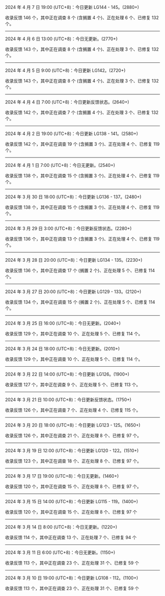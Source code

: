 2024 年 4 月 7 日 19:00 (UTC+8)：今日更新 LG144 - 145。(2880+)

收录反馈 146 个，其中正在调查 8 个 (含搁置 4 个)、正在处理 6 个、已修复 132 个。

---

2024 年 4 月 6 日 13:00 (UTC+8)：今日无更新。(2770+)

收录反馈 143 个，其中正在调查 8 个 (含搁置 4 个)、正在处理 3 个、已修复 132 个。

---

2024 年 4 月 5 日 9:00 (UTC+8)：今日更新 LG142。(2720+)

收录反馈 143 个，其中正在调查 8 个 (含搁置 4 个)、正在处理 3 个、已修复 132 个。

---

2024 年 4 月 4 日 7:00 (UTC+8)：今日更新反馈状态。(2640+)

收录反馈 142 个，其中正在调查 7 个 (含搁置 4 个)、正在处理 3 个、已修复 132 个。

---

2024 年 4 月 2 日 19:00 (UTC+8)：今日更新 LG138 - 141。(2580+)

收录反馈 142 个，其中正在调查 19 个 (含搁置 3 个)、正在处理 4 个、已修复 119 个。

---

2024 年 4 月 1 日 7:00 (UTC+8)：今日无更新。(2540+)

收录反馈 138 个，其中正在调查 15 个 (含搁置 3 个)、正在处理 4 个、已修复 119 个。

---

2024 年 3 月 30 日 18:00 (UTC+8)：今日更新 LG136 - 137。(2480+)

收录反馈 138 个，其中正在调查 15 个 (含搁置 3 个)、正在处理 4 个、已修复 119 个。

---

2024 年 3 月 29 日 3:00 (UTC+8)：今日更新反馈状态。(2280+)

收录反馈 136 个，其中正在调查 13 个 (含搁置 3 个)、正在处理 4 个、已修复 119 个。

---

2024 年 3 月 28 日 20:00 (UTC+8)：今日更新 LG134 - 135。(2230+)

收录反馈 136 个，其中正在调查 17 个 (搁置 2 个)、正在处理 5 个、已修复 114 个。

---

2024 年 3 月 27 日 20:00 (UTC+8)：今日更新 LG129 - 133。(2120+)

收录反馈 134 个，其中正在调查 15 个 (搁置 2 个)、正在处理 5 个、已修复 114 个。

---

2024 年 3 月 25 日 16:00 (UTC+8)：今日无更新。(2040+)

收录反馈 129 个，其中正在调查 10 个、正在处理 5 个、已修复 114 个。

---

2024 年 3 月 24 日 18:00 (UTC+8)：今日无更新。(2010+)

收录反馈 129 个，其中正在调查 10 个、正在处理 5 个、已修复 114 个。

---

2024 年 3 月 22 日 14:00 (UTC+8)：今日更新 LG126。(1900+)

收录反馈 127 个，其中正在调查 9 个、正在处理 5 个、已修复 113 个。

---

2024 年 3 月 21 日 10:00 (UTC+8)：今日更新反馈状态。(1750+)

收录反馈 126 个，其中正在调查 7 个、正在处理 4 个、已修复 115 个。

---

2024 年 3 月 20 日 18:00 (UTC+8)：今日更新 LG123 - 125。(1650+)

收录反馈 126 个，其中正在调查 21 个、正在处理 8 个、已修复 97 个。

---

2024 年 3 月 19 日 12:00 (UTC+8)：今日更新 LG120 - 122。(1510+)

收录反馈 123 个，其中正在调查 18 个、正在处理 8 个、已修复 97 个。

---

2024 年 3 月 17 日 19:00 (UTC+8)：今日无更新。(1460+)

收录反馈 120 个，其中正在调查 15 个、正在处理 8 个、已修复 97 个。

---

2024 年 3 月 15 日 14:00 (UTC+8)：今日更新 LG115 - 119。(1400+)

收录反馈 120 个，其中正在调查 15 个、正在处理 8 个、已修复 97 个

---

2024 年 3 月 14 日 8:00 (UTC+8)：今日无更新。(1220+)

收录反馈 114 个，其中正在调查 13 个、正在处理 7 个、已修复 94 个

---

2024 年 3 月 11 日 6:00 (UTC+8)：今日无更新。(1150+)

收录反馈 113 个，其中正在调查 23 个、正在处理 31 个、已修复 59 个

---

2024 年 3 月 10 日 19:00 (UTC+8)：今日更新 LG108 - 112。(1100+)

收录反馈 113 个，其中正在调查 23 个、正在处理 31 个、已修复 59 个